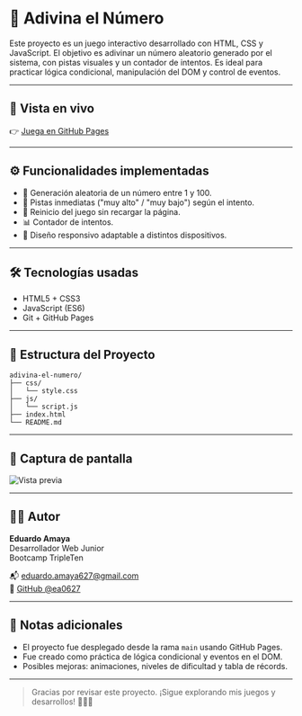# 🎯 Adivina el Número

Este proyecto es un juego interactivo desarrollado con HTML, CSS y JavaScript. El objetivo es adivinar un número aleatorio generado por el sistema, con pistas visuales y un contador de intentos. Es ideal para practicar lógica condicional, manipulación del DOM y control de eventos.

---

## 🔗 Vista en vivo

👉 [Juega en GitHub Pages](https://ea0627.github.io/adivina-el-numero/)

---

## ⚙️ Funcionalidades implementadas

- 🔢 Generación aleatoria de un número entre 1 y 100.
- 💬 Pistas inmediatas ("muy alto" / "muy bajo") según el intento.
- 🔁 Reinicio del juego sin recargar la página.
- 📊 Contador de intentos.
- 📱 Diseño responsivo adaptable a distintos dispositivos.

---

## 🛠️ Tecnologías usadas

- HTML5 + CSS3
- JavaScript (ES6)
- Git + GitHub Pages

---

## 📁 Estructura del Proyecto

```
adivina-el-numero/
├── css/
│   └── style.css
├── js/
│   └── script.js
├── index.html
└── README.md
```

---

## 📸 Captura de pantalla

![Vista previa](./assets/screenshot.png) <!-- Puedes cambiar esta ruta si agregas la imagen -->

---

## 👨‍💻 Autor

**Eduardo Amaya**  
Desarrollador Web Junior  
Bootcamp TripleTen  

📬 eduardo.amaya627@gmail.com  
🔗 [GitHub @ea0627](https://github.com/ea0627)

---

## 📌 Notas adicionales

- El proyecto fue desplegado desde la rama `main` usando GitHub Pages.
- Fue creado como práctica de lógica condicional y eventos en el DOM.
- Posibles mejoras: animaciones, niveles de dificultad y tabla de récords.

---

> Gracias por revisar este proyecto. ¡Sigue explorando mis juegos y desarrollos! 🎯👨‍💻
